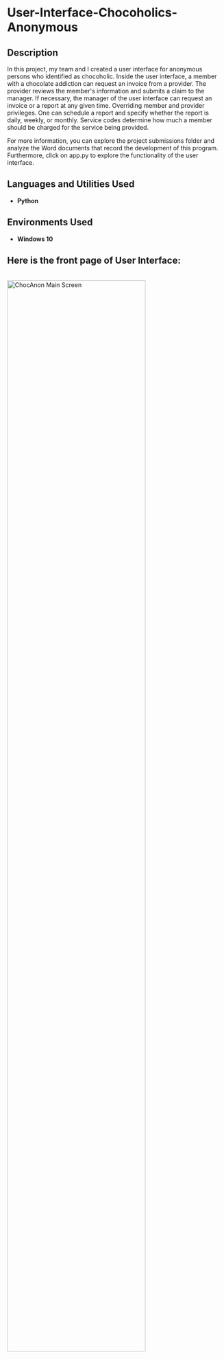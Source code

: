 <h1>User-Interface-Chocoholics-Anonymous</h1>



<h2>Description</h2>
In this project, my team and I created a user interface for anonymous persons who identified as chocoholic. Inside the user interface, a member with a chocolate addiction can request an invoice from a provider. The provider reviews the member's information and submits a claim to the manager. If necessary, the manager of the user interface can request an invoice or a report at any given time. Overriding member and provider privileges. One can schedule a report and specify whether the report is daily, weekly, or monthly. Service codes determine how much a member should be charged for the service being provided.

For more information, you can explore the project submissions folder and analyze the Word documents that record the development of this program. Furthermore, click on app.py to explore the functionality of the user interface.
<br />

 
<h2>Languages and Utilities Used</h2>

- <b>Python</b> 


<h2>Environments Used </h2>

- <b>Windows 10</b>

<h2>Here is the front page of User Interface:</h2>

<br/>
<img src="https://i.imgur.com/GxCd3Lw.png.png" height="80%" width="80%" alt="ChocAnon Main Screen"/>
<br />


  
<!--
 ```diff
- text in red
+ text in green
! text in orange
# text in gray
@@ text in purple (and bold)@@
```
--!>
